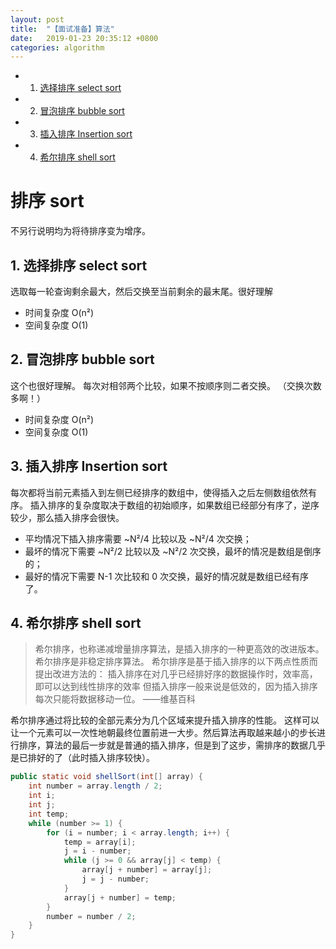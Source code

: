 ```yaml
---
layout: post
title:  "【面试准备】算法"
date:   2019-01-23 20:35:12 +0800
categories: algorithm
---
```


<!-- vscode-markdown-toc -->
* 1. [选择排序 select sort](#selectsort)
* 2. [冒泡排序 bubble sort](#bubblesort)
* 3. [插入排序 Insertion sort](#Insertionsort)
* 4. [希尔排序 shell sort](#shellsort)

<!-- vscode-markdown-toc-config
	numbering=true
	autoSave=true
	/vscode-markdown-toc-config -->
<!-- /vscode-markdown-toc -->

# 排序 sort
不另行说明均为将待排序变为增序。

##  1. <a name='selectsort'></a>选择排序 select sort
选取每一轮查询剩余最大，然后交换至当前剩余的最末尾。很好理解
- 时间复杂度 O(n²)
- 空间复杂度 O(1)
##  2. <a name='bubblesort'></a>冒泡排序 bubble sort
这个也很好理解。
每次对相邻两个比较，如果不按顺序则二者交换。
（交换次数多啊！）
- 时间复杂度 O(n²)
- 空间复杂度 O(1)
##  3. <a name='Insertionsort'></a>插入排序 Insertion sort
每次都将当前元素插入到左侧已经排序的数组中，使得插入之后左侧数组依然有序。
插入排序的复杂度取决于数组的初始顺序，如果数组已经部分有序了，逆序较少，那么插入排序会很快。

- 平均情况下插入排序需要 ~N²/4 比较以及 ~N²/4 次交换；
- 最坏的情况下需要 ~N²/2 比较以及 ~N²/2 次交换，最坏的情况是数组是倒序的；
- 最好的情况下需要 N-1 次比较和 0 次交换，最好的情况就是数组已经有序了。

##  4. <a name='shellsort'></a>希尔排序 shell sort
> 希尔排序，也称递减增量排序算法，是插入排序的一种更高效的改进版本。希尔排序是非稳定排序算法。
希尔排序是基于插入排序的以下两点性质而提出改进方法的：
插入排序在对几乎已经排好序的数据操作时，效率高，即可以达到线性排序的效率
但插入排序一般来说是低效的，因为插入排序每次只能将数据移动一位。
——维基百科

希尔排序通过将比较的全部元素分为几个区域来提升插入排序的性能。
这样可以让一个元素可以一次性地朝最终位置前进一大步。然后算法再取越来越小的步长进行排序，算法的最后一步就是普通的插入排序，但是到了这步，需排序的数据几乎是已排好的了（此时插入排序较快）。

```java
public static void shellSort(int[] array) {
    int number = array.length / 2;
    int i;
    int j;
    int temp;
    while (number >= 1) {
        for (i = number; i < array.length; i++) {
            temp = array[i];
            j = i - number;
            while (j >= 0 && array[j] < temp) {
                array[j + number] = array[j];
                j = j - number;
            }
            array[j + number] = temp;
        }
        number = number / 2;
    }
}
```